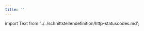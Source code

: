 ```yaml
---
title: ''
---
```


import Text from '../../schnittstellendefinition/http-statuscodes.md';

<Text />
